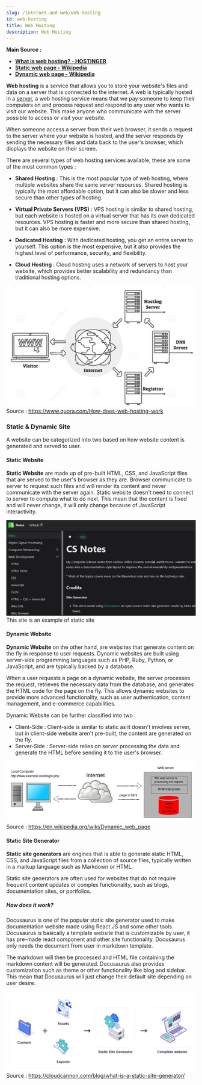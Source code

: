 ```yaml
---
slug: /internet-and-web/web-hosting
id: web-hosting
title: Web Hosting
description: Web Hosting
---
```


**Main Source :**

- **[What is web hosting? - HOSTINGER](https://www.hostinger.com/tutorials/what-is-web-hosting/)**
- **[Static web page - Wikipedia](https://en.wikipedia.org/wiki/Static_web_page)**
- **[Dynamic web page - Wikipedia](https://en.wikipedia.org/wiki/Dynamic_web_page)**

**Web hosting** is a service that allows you to store your website's files and data on a server that is connected to the internet. A web is typically hosted in a [server](/computer-networking/server), a web hosting service means that we pay someone to keep their computers on and process request and respond to any user who wants to visit our website. This make anyone who communicate with the server possible to access or visit your website.

When someone access a server from their web browser, it sends a request to the server where your website is hosted, and the server responds by sending the necessary files and data back to the user's browser, which displays the website on their screen.

There are several types of web hosting services available, these are some of the most common types :

- **Shared Hosting** : This is the most popular type of web hosting, where multiple websites share the same server resources. Shared hosting is typically the most affordable option, but it can also be slower and less secure than other types of hosting.

- **Virtual Private Servers (VPS)** : VPS hosting is similar to shared hosting, but each website is hosted on a virtual server that has its own dedicated resources. VPS hosting is faster and more secure than shared hosting, but it can also be more expensive.

- **Dedicated Hosting** : With dedicated hosting, you get an entire server to yourself. This option is the most expensive, but it also provides the highest level of performance, security, and flexibility.

- **Cloud Hosting** : Cloud hosting uses a network of servers to host your website, which provides better scalability and redundancy than traditional hosting options.

![Shows how visitor connect to internet by DNS server which then directed to hosting server](./web-hosting.jpeg)  
Source : https://www.quora.com/How-does-web-hosting-work

### Static & Dynamic Site

A website can be categorized into two based on how website content is generated and served to user.

#### Static Website

**Static Website** are made up of pre-built HTML, CSS, and JavaScript files that are served to the user's browser as they are. Browser communicate to server to request such files and will render its content and never communicate with the server again. Static website doesn't need to connect to server to compute what to do next. This mean that the content is fixed and will never change, it will only change because of JavaScript interactivity.

![Shows a static website, which is this own website](./static-site.png)  
This site is an example of static site

#### Dynamic Website

**Dynamic Website** on the other hand, are websites that generate content on the fly in response to user requests. Dynamic websites are built using server-side programming languages such as PHP, Ruby, Python, or JavaScript, and are typically backed by a database.

When a user requests a page on a dynamic website, the server processes the request, retrieves the necessary data from the database, and generates the HTML code for the page on the fly. This allows dynamic websites to provide more advanced functionality, such as user authentication, content management, and e-commerce capabilities.

Dynamic Website can be further classified into two :

- Client-Side : Client-side is similar to static as it doesn't involves server, but in client-side website aren't pre-built, the content are generated on the fly.
- Server-Side : Server-side relies on server processing the data and generate the HTML before sending it to the user's browser.

![Dynamic sites that process data from user and sends back HTML page](./dynamic-site.jpg)  
Source : https://en.wikipedia.org/wiki/Dynamic_web_page

#### Static Site Generator

**Static site generators** are engines that is able to generate static HTML, CSS, and JavaScript files from a collection of source files, typically written in a markup language such as Markdown or HTML.

Static site generators are often used for websites that do not require frequent content updates or complex functionality, such as blogs, documentation sites, or portfolios.

##### How does it work?

Docusaurus is one of the popular static site generator used to make documentation website made using React JS and some other tools. Docusaurus is basically a template website that is customizable by user, it has pre-made react component and other site functionality. Docusaurus only needs the document from user in markdown template.

The markdown will then be processed and HTML file containing the markdown content will be generated. Docusaurus also provides customization such as theme or other functionality like blog and sidebar. This mean that Docusaurus will just change their default site depending on user desire.

![Static site generator that takes content, assets, and layout settings to produce a complete website](./static-generator.png)  
Source : https://cloudcannon.com/blog/what-is-a-static-site-generator/
